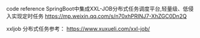 

code reference
SpringBoot中集成XXL-JOB分布式任务调度平台,轻量级、低侵入实现定时任务 https://mp.weixin.qq.com/s/n70xhPRINJ7-XhZGC0Dn2Q


xxljob 分布式任务参考：
https://www.xuxueli.com/xxl-job/ 


